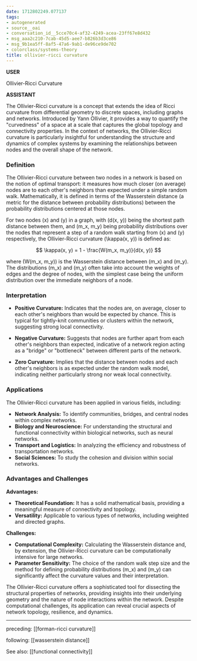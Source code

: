 ```yaml
---
date: 1712802249.077137
tags:
- autogenerated
- source__oai
- conversation_id__5cce70c4-af32-4249-acea-23ff67e8d432
- msg_aaa2c210-7cab-45d5-aee7-b826b3d3ce86
- msg_9b1ea5ff-8af5-47a6-9ab1-de96ce9de702
- colorclass/systems-theory
title: ollivier-ricci curvature
---
```


**USER**

Ollivier-Ricci Curvature


**ASSISTANT**

The Ollivier-Ricci curvature is a concept that extends the idea of Ricci curvature from differential geometry to discrete spaces, including graphs and networks. Introduced by Yann Ollivier, it provides a way to quantify the "curvedness" of a space at a scale that captures the global topology and connectivity properties. In the context of networks, the Ollivier-Ricci curvature is particularly insightful for understanding the structure and dynamics of complex systems by examining the relationships between nodes and the overall shape of the network.

### Definition

The Ollivier-Ricci curvature between two nodes in a network is based on the notion of optimal transport: it measures how much closer (on average) nodes are to each other's neighbors than expected under a simple random walk. Mathematically, it is defined in terms of the Wasserstein distance (a metric for the distance between probability distributions) between the probability distributions centered at those nodes.

For two nodes \(x\) and \(y\) in a graph, with \(d(x, y)\) being the shortest path distance between them, and \(m_x, m_y\) being probability distributions over the nodes that represent a step of a random walk starting from \(x\) and \(y\) respectively, the Ollivier-Ricci curvature \(\kappa(x, y)\) is defined as:

$$
\kappa(x, y) = 1 - \frac{W(m_x, m_y)}{d(x, y)}
$$

where \(W(m_x, m_y)\) is the Wasserstein distance between \(m_x\) and \(m_y\). The distributions \(m_x\) and \(m_y\) often take into account the weights of edges and the degree of nodes, with the simplest case being the uniform distribution over the immediate neighbors of a node.

### Interpretation

- **Positive Curvature:** Indicates that the nodes are, on average, closer to each other's neighbors than would be expected by chance. This is typical for tightly-knit communities or clusters within the network, suggesting strong local connectivity.

- **Negative Curvature:** Suggests that nodes are further apart from each other's neighbors than expected, indicative of a network region acting as a "bridge" or "bottleneck" between different parts of the network.

- **Zero Curvature:** Implies that the distance between nodes and each other's neighbors is as expected under the random walk model, indicating neither particularly strong nor weak local connectivity.

### Applications

The Ollivier-Ricci curvature has been applied in various fields, including:
- **Network Analysis:** To identify communities, bridges, and central nodes within complex networks.
- **Biology and Neuroscience:** For understanding the structural and functional connectivity within biological networks, such as neural networks.
- **Transport and Logistics:** In analyzing the efficiency and robustness of transportation networks.
- **Social Sciences:** To study the cohesion and division within social networks.

### Advantages and Challenges

**Advantages:**
- **Theoretical Foundation:** It has a solid mathematical basis, providing a meaningful measure of connectivity and topology.
- **Versatility:** Applicable to various types of networks, including weighted and directed graphs.

**Challenges:**
- **Computational Complexity:** Calculating the Wasserstein distance and, by extension, the Ollivier-Ricci curvature can be computationally intensive for large networks.
- **Parameter Sensitivity:** The choice of the random walk step size and the method for defining probability distributions \(m_x\) and \(m_y\) can significantly affect the curvature values and their interpretation.

The Ollivier-Ricci curvature offers a sophisticated tool for dissecting the structural properties of networks, providing insights into their underlying geometry and the nature of node interactions within the network. Despite computational challenges, its application can reveal crucial aspects of network topology, resilience, and dynamics.


---

preceding: [[forman-ricci curvature]]  


following: [[wasserstein distance]]

See also: [[functional connectivity]]